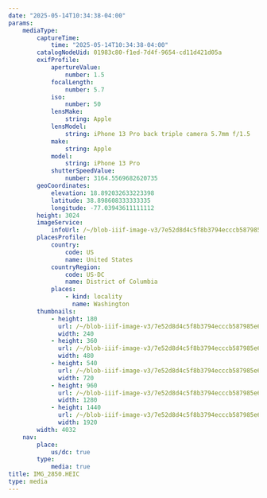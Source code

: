 ```yaml
---
date: "2025-05-14T10:34:38-04:00"
params:
    mediaType:
        captureTime:
            time: "2025-05-14T10:34:38-04:00"
        catalogNodeUid: 01983c80-f1ed-7d4f-9654-cd11d421d05a
        exifProfile:
            apertureValue:
                number: 1.5
            focalLength:
                number: 5.7
            iso:
                number: 50
            lensMake:
                string: Apple
            lensModel:
                string: iPhone 13 Pro back triple camera 5.7mm f/1.5
            make:
                string: Apple
            model:
                string: iPhone 13 Pro
            shutterSpeedValue:
                number: 3164.5569682620735
        geoCoordinates:
            elevation: 18.892032633223398
            latitude: 38.898608333333335
            longitude: -77.03943611111112
        height: 3024
        imageService:
            infoUrl: /~/blob-iiif-image-v3/7e52d8d4c5f8b3794ecccb587985e617ad1949f8afd8255737be10baa63acf59/info.json
        placesProfile:
            country:
                code: US
                name: United States
            countryRegion:
                code: US-DC
                name: District of Columbia
            places:
                - kind: locality
                  name: Washington
        thumbnails:
            - height: 180
              url: /~/blob-iiif-image-v3/7e52d8d4c5f8b3794ecccb587985e617ad1949f8afd8255737be10baa63acf59/full/240%2C180/0/default.jpg
              width: 240
            - height: 360
              url: /~/blob-iiif-image-v3/7e52d8d4c5f8b3794ecccb587985e617ad1949f8afd8255737be10baa63acf59/full/480%2C360/0/default.jpg
              width: 480
            - height: 540
              url: /~/blob-iiif-image-v3/7e52d8d4c5f8b3794ecccb587985e617ad1949f8afd8255737be10baa63acf59/full/720%2C540/0/default.jpg
              width: 720
            - height: 960
              url: /~/blob-iiif-image-v3/7e52d8d4c5f8b3794ecccb587985e617ad1949f8afd8255737be10baa63acf59/full/1280%2C960/0/default.jpg
              width: 1280
            - height: 1440
              url: /~/blob-iiif-image-v3/7e52d8d4c5f8b3794ecccb587985e617ad1949f8afd8255737be10baa63acf59/full/1920%2C1440/0/default.jpg
              width: 1920
        width: 4032
    nav:
        place:
            us/dc: true
        type:
            media: true
title: IMG_2850.HEIC
type: media
---
```

